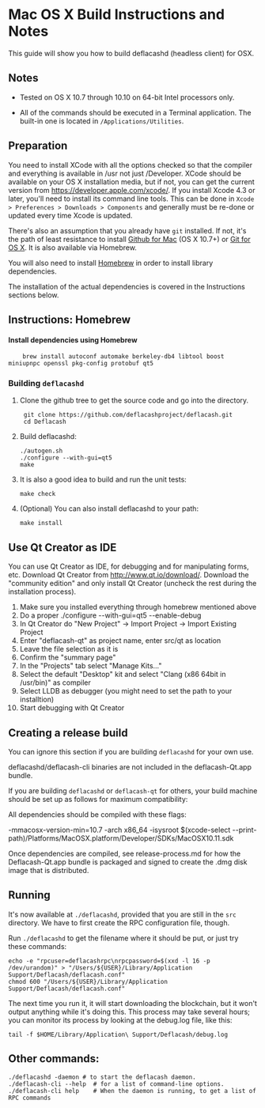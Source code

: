 Mac OS X Build Instructions and Notes
====================================
This guide will show you how to build deflacashd (headless client) for OSX.

Notes
-----

* Tested on OS X 10.7 through 10.10 on 64-bit Intel processors only.

* All of the commands should be executed in a Terminal application. The
built-in one is located in `/Applications/Utilities`.

Preparation
-----------

You need to install XCode with all the options checked so that the compiler
and everything is available in /usr not just /Developer. XCode should be
available on your OS X installation media, but if not, you can get the
current version from https://developer.apple.com/xcode/. If you install
Xcode 4.3 or later, you'll need to install its command line tools. This can
be done in `Xcode > Preferences > Downloads > Components` and generally must
be re-done or updated every time Xcode is updated.

There's also an assumption that you already have `git` installed. If
not, it's the path of least resistance to install [Github for Mac](https://mac.github.com/)
(OS X 10.7+) or
[Git for OS X](https://code.google.com/p/git-osx-installer/). It is also
available via Homebrew.

You will also need to install [Homebrew](http://brew.sh) in order to install library
dependencies.

The installation of the actual dependencies is covered in the Instructions
sections below.

Instructions: Homebrew
----------------------

#### Install dependencies using Homebrew

        brew install autoconf automake berkeley-db4 libtool boost miniupnpc openssl pkg-config protobuf qt5

### Building `deflacashd`

1. Clone the github tree to get the source code and go into the directory.

        git clone https://github.com/deflacashproject/deflacash.git
        cd Deflacash

2.  Build deflacashd:

        ./autogen.sh
        ./configure --with-gui=qt5
        make

3.  It is also a good idea to build and run the unit tests:

        make check

4.  (Optional) You can also install deflacashd to your path:

        make install

Use Qt Creator as IDE
------------------------
You can use Qt Creator as IDE, for debugging and for manipulating forms, etc.
Download Qt Creator from http://www.qt.io/download/. Download the "community edition" and only install Qt Creator (uncheck the rest during the installation process).

1. Make sure you installed everything through homebrew mentioned above
2. Do a proper ./configure --with-gui=qt5 --enable-debug
3. In Qt Creator do "New Project" -> Import Project -> Import Existing Project
4. Enter "deflacash-qt" as project name, enter src/qt as location
5. Leave the file selection as it is
6. Confirm the "summary page"
7. In the "Projects" tab select "Manage Kits..."
8. Select the default "Desktop" kit and select "Clang (x86 64bit in /usr/bin)" as compiler
9. Select LLDB as debugger (you might need to set the path to your installtion)
10. Start debugging with Qt Creator

Creating a release build
------------------------
You can ignore this section if you are building `deflacashd` for your own use.

deflacashd/deflacash-cli binaries are not included in the deflacash-Qt.app bundle.

If you are building `deflacashd` or `deflacash-qt` for others, your build machine should be set up
as follows for maximum compatibility:

All dependencies should be compiled with these flags:

 -mmacosx-version-min=10.7
 -arch x86_64
 -isysroot $(xcode-select --print-path)/Platforms/MacOSX.platform/Developer/SDKs/MacOSX10.11.sdk

Once dependencies are compiled, see release-process.md for how the Deflacash-Qt.app
bundle is packaged and signed to create the .dmg disk image that is distributed.

Running
-------

It's now available at `./deflacashd`, provided that you are still in the `src`
directory. We have to first create the RPC configuration file, though.

Run `./deflacashd` to get the filename where it should be put, or just try these
commands:

    echo -e "rpcuser=deflacashrpc\nrpcpassword=$(xxd -l 16 -p /dev/urandom)" > "/Users/${USER}/Library/Application Support/Deflacash/deflacash.conf"
    chmod 600 "/Users/${USER}/Library/Application Support/Deflacash/deflacash.conf"

The next time you run it, it will start downloading the blockchain, but it won't
output anything while it's doing this. This process may take several hours;
you can monitor its process by looking at the debug.log file, like this:

    tail -f $HOME/Library/Application\ Support/Deflacash/debug.log

Other commands:
-------

    ./deflacashd -daemon # to start the deflacash daemon.
    ./deflacash-cli --help  # for a list of command-line options.
    ./deflacash-cli help    # When the daemon is running, to get a list of RPC commands
